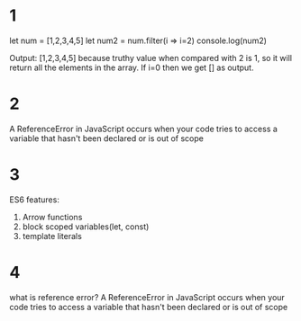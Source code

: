 # 1

let num = [1,2,3,4,5]
let num2 = num.filter(i => i=2)
console.log(num2)

Output: [1,2,3,4,5] because truthy value when compared with 2 is 1, so it will return all the elements in the array. If i=0 then we get [] as output.

# 2

A ReferenceError in JavaScript occurs when your code tries to access a variable that hasn't been declared or is out of scope

# 3

ES6 features:

1. Arrow functions
2. block scoped variables(let, const)
3. template literals

# 4

what is reference error?
A ReferenceError in JavaScript occurs when your code tries to access a variable that hasn't been declared or is out of scope
